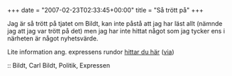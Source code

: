 +++
date = "2007-02-23T02:33:45+00:00"
title = "Så trött på"
+++

Jag är så trött på tjatet om Bildt, kan inte påstå att jag har läst allt (nämnde jag att jag var trött på det) men jag har inte hittat något som jag tycker ens i närheten är något nyhetsvärde.

Lite information ang. expressens rundor [hittar du här][1] ([via][2])

:: Bildt, Carl Bildt, Politik, Expressen

<small></small>

 [1]: http://javielsker.blogspot.com/2007/02/porr-kristin-och-mrdar-thorvald.html
 [2]: http://carlbildt.wordpress.com/2007/02/22/annat-perspektiv/
